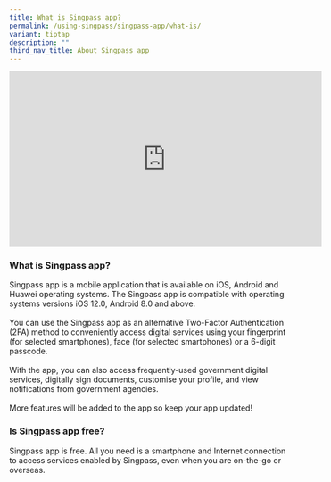 ```yaml
---
title: What is Singpass app?
permalink: /using-singpass/singpass-app/what-is/
variant: tiptap
description: ""
third_nav_title: About Singpass app
---
```

<div class="iframe-wrapper">
<iframe height="315" width="560" allowfullscreen="true" frameborder="0" src="https://www.youtube.com/embed/zacNBxADPH4?si=vuSgGoc5b0g2RtB3"></iframe>
</div>
<h3>What is Singpass app?</h3>
<p>Singpass app is a mobile application that is available on iOS, Android
and Huawei operating systems. The Singpass app is compatible with operating
systems versions iOS 12.0, Android 8.0 and above.
<br>
<br>You can use the Singpass app as an alternative Two-Factor Authentication
(2FA) method to conveniently access digital services using your fingerprint
(for selected smartphones), face (for selected smartphones) or a 6-digit
passcode.
<br>
<br>With the app, you can also access frequently-used government digital services,
digitally sign documents, customise your profile, and view notifications
from government agencies.
<br>
<br>More features will be added to the app so keep your app updated!</p>
<p></p>
<h3>Is Singpass app free?</h3>
<p>Singpass app is free. All you need is a smartphone and Internet connection
to access services enabled by Singpass, even when you are on-the-go or
overseas.</p>